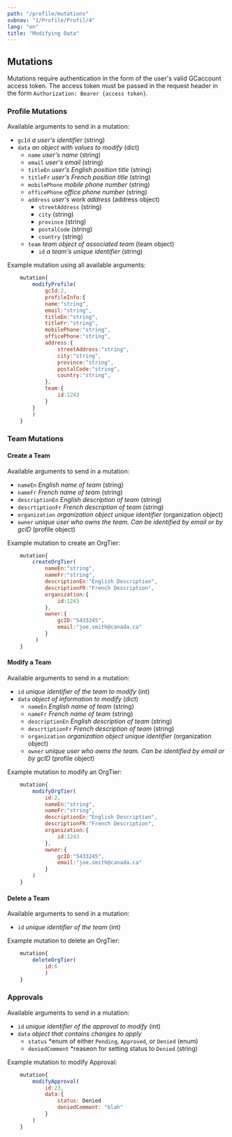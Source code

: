 ```yaml
---
path: "/profile/mutations"
subnav: "1/Profile/Profil/4"
lang: "en"
title: "Modifying Data"
---
```


<helmet>
<title> Profile - Modifying Data</title>
</helmet>

## Mutations

Mutations require authentication in the form of the user's valid GCaccount access token.  The access token must be passed in the request header in the form `Authorization: Bearer {access token}`.

### Profile Mutations

Available arguments to send in a mutation:

* `gcId` *a user's identifier* (string)
* `data` *an object with values to modify* (dict)
  * `name` *user's name* (string)
  * `email` *user's email* (string)
  * `titleEn` *user's English position title* (string)
  * `titleFr` *user's French position title* (string)
  * `mobilePhone` *mobile phone number* (string)
  * `officePhone` *office phone number* (string)
  * `address` *user's work address* (address object)
    * `streetAddress` (string)
    * `city` (string)
    * `province` (string)
    * `postalCode` (string)
    * `country` (string)
  * `team` *team object of associated team* (team object)
    * `id` *a team's unique identifier* (string)

Example mutation using all available arguments:

```javascript
    mutation{
        modifyProfile(
            gcId:2,
            profileInfo:{
            name:"string",
            email:"string",
            titleEn:"string",
            titleFr:"string",
            mobilePhone:"string",
            officePhone:"string",
            address:{
                streetAddress:"string",
                city:"string",
                province:"string",
                postalCode:"string",
                country:"string",
            },
            team:{
                id:1243
            }
        }
        )
    }
```

### Team Mutations

#### Create a Team

Available arguments to send in a mutation:

* `nameEn` *English name of team* (string)
* `nameFr` *French name of team* (string)
* `descriptionEn` *English description of team* (string)
* `descrtiptionFr` *French description of team* (string)
* `organization` *organization object unique identifier* (organization object)
* `owner` *unique user who owns the team. Can be identified by email or by gcID* (profile object)

Example mutation to create an OrgTier:

```javascript
    mutation{
        createOrgTier(
            nameEn:"string",
            nameFr:"string",
            descriptionEn:"English Description",
            descriptionFR:"French Description",
            organization:{
                id:1243
            },
            owner:{
                gcID:"5433245",
                email:"joe.smith@canada.ca"
            }
         )
    }
```

#### Modify a Team

Available arguments to send in a mutation:

* `id` *unique identifier of the team to modify* (int)
* `data` *object of information to modify* (dict)
  * `nameEn` *English name of team* (string)
  * `nameFr` *French name of team* (string)
  * `descriptionEn` *English description of team* (string)
  * `descrtiptionFr` *French description of team* (string)
  * `organization` *organization object unique identifier* (organization object)
  * `owner` *unique user who owns the team. Can be identified by email or by gcID* (profile object)

Example mutation to modify an OrgTier:

```javascript
    mutation{
        modifyOrgTier(
            id:2,
            nameEn:"string",
            nameFr:"string",
            descriptionEn:"English Description",
            descriptionFR:"French Description",
            organization:{
                id:1243
            },
            owner:{
                gcID:"5433245",
                email:"joe.smith@canada.ca"
            }
        )
    }
```

#### Delete a Team

Available arguments to send in a mutation:

* `id` *unique identifier of the team* (int)

Example mutation to delete an OrgTier:

```javascript
    mutation{
        deleteOrgTier(
            id:6
            )
    }
```

### Approvals

Available arguments to send in a mutation:

* `id` *unique identifier of the approval to modify* (int)
* `data` *object that contains changes to apply*
  * `status` *enum of either `Pending`, `Approved`, or `Denied` (enum)
  * `deniedComment` *reaseon for setting status to `Denied` (string)

Example mutation to modify Approval:

```javascript
    mutation{
        modifyApproval(
            id:23,
            data:{
                status: Denied
                deniedComment: "blah"
            }
        )
    }
```
